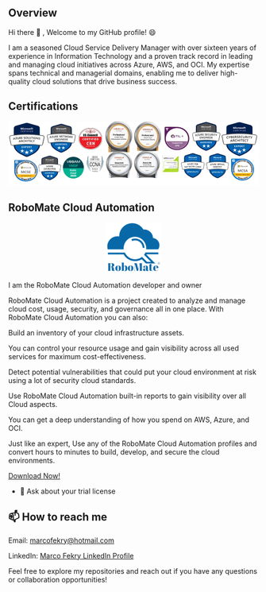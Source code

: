 Overview
----------
 Hi there 👋 , Welcome to my GitHub profile! 😄

I am a seasoned Cloud Service Delivery Manager with over sixteen years of experience in Information Technology and a proven track record in leading and managing cloud initiatives across Azure, AWS, and OCI. My expertise spans technical and managerial domains, enabling me to deliver high-quality cloud solutions that drive business success.


Certifications
--------------

<p align="center">
  <img src="./newlatest-2024-removebg-preview (5).png" alt="Demoo Image" />
</p>


RoboMate Cloud Automation 
-------------------------
<p align="center">
  <img src="./RoboMate-Logo.png" alt="Demo Image" />
</p>

I am the RoboMate Cloud Automation developer and owner

RoboMate Cloud Automation is a project created to analyze and manage cloud cost, usage, security, and governance all in one place. With RoboMate Cloud Automation you can also:

Build an inventory of your cloud infrastructure assets.

You can control your resource usage and gain visibility across all used services for maximum cost-effectiveness.

Detect potential vulnerabilities that could put your cloud environment at risk using a lot of security cloud standards.

Use RoboMate Cloud Automation built-in reports to gain visibility over all Cloud aspects.

You can get a deep understanding of how you spend on AWS, Azure, and OCI.

Just like an expert, Use any of the RoboMate Cloud Automation profiles and convert hours to minutes to build, develop, and secure the cloud environments.

[Download Now!](https://github.com/MarcoFekry/RoboMate-CloudAutomation)

- 💬 Ask about your trial license

📫 How to reach me
----------------
Email: marcofekry@hotmail.com

LinkedIn: [Marco Fekry LinkedIn Profile](https://www.linkedin.com/in/marco-fekry-081058111/)

Feel free to explore my repositories and reach out if you have any questions or collaboration opportunities!
<!--
**MarcoFekry/MarcoFekry** is a ✨ _special_ ✨ repository because its `README.md` (this file) appears on your GitHub profile.

Here are some ideas to get you started:

- 🔭 I’m currently working on ...
- 🌱 I’m currently learning ...
- 👯 I’m looking to collaborate on ...
- 🤔 I’m looking for help with ...
- 💬 Ask me about ...
- 📫 How to reach me: ...
- 😄 Pronouns: ...
- ⚡ Fun fact: ...
-->
